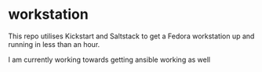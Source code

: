 # workstation

This repo utilises Kickstart and Saltstack to get a Fedora workstation up and running in less than an hour. 

I am currently working towards getting ansible working as well
